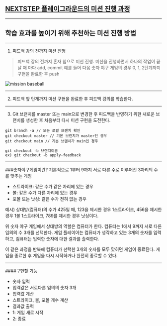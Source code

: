 ## [NEXTSTEP 플레이그라운드의 미션 진행 과정](https://github.com/next-step/nextstep-docs/blob/master/playground/README.md)

---
## 학습 효과를 높이기 위해 추천하는 미션 진행 방법

---
1. 피드백 강의 전까지 미션 진행 
> 피드백 강의 전까지 혼자 힘으로 미션 진행. 미션을 진행하면서 하나의 작업이 끝날 때 마다 add, commit
> 예를 들어 다음 숫자 야구 게임의 경우 0, 1, 2단계까지 구현을 완료한 후 push

![mission baseball](https://raw.githubusercontent.com/next-step/nextstep-docs/master/playground/images/mission_baseball.png)

---
2. 피드백 앞 단계까지 미션 구현을 완료한 후 피드백 강의를 학습한다.

---
3. Git 브랜치를 master 또는 main으로 변경한 후 피드백을 반영하기 위한 새로운 브랜치를 생성한 후 처음부터 다시 미션 구현을 도전한다.

```
git branch -a // 모든 로컬 브랜치 확인
git checkout master // 기본 브랜치가 master인 경우
git checkout main // 기본 브랜치가 main인 경우

git checkout -b 브랜치이름
ex) git checkout -b apply-feedback
```

---

###숫자야구게임이란?
 기본적으로 1부터 9까지 서로 다른 수로 이루어진 3자리의 수를 맞추는 게임
 
* 스트라이크: 같은 수가 같은 자리에 있는 경우
* 볼: 같은 수가 다른 자리에 있는 경우
* 포볼 또는 낫싱: 같은 수가 전혀 없는 경우

예시) 상대방(컴퓨터)의 수가 425일 때, 
  123을 제시한 경우 1스트라이크,
  456을 제시한 경우 1볼 1스트라이크, 
  789를 제시한 경우 낫싱이다.
 
위 숫자 야구 게임에서 상대방의 역할은 컴퓨터가 한다. 컴퓨터는 1에서 9까지 서로 다른 임의의 수 3개를 선택한다. 게임 플레이어는 컴퓨터가 생각하고 있는 3개의 숫자를 입력하고, 컴퓨터는 입력한 숫자에 대한 결과를 출력한다.

이 같은 과정을 반복해 컴퓨터가 선택한 3개의 숫자를 모두 맞히면 게임이 종료된다.
게임을 종료한 후 게임을 다시 시작하거나 완전히 종료할 수 있다.

---

####구현할 기능
 - 숫자 입력 
  - 입력값은 서로다른 임의의 숫자 3개
 - 입력값 계산
  - 스트라이크, 볼, 포볼 개수 계산 
 - 결과값 출력
  - 1: 게임 새로 시작
  - 2: 종료
